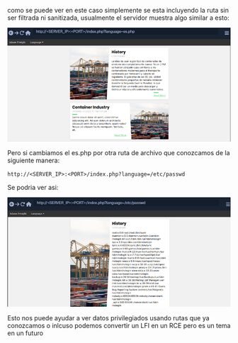 

como se puede ver en este caso simplemente se esta incluyendo la ruta sin ser filtrada ni sanitizada, usualmente el servidor muestra algo similar a esto: 

<img src="/Mi_camino/Z - Imagenes/LFI1.png" />

Pero si cambiamos el es.php por otra ruta de archivo que conozcamos de la siguiente manera:

	http://<SERVER_IP>:<PORT>/index.php?language=/etc/passwd

Se podria ver asi:

<img src="/Mi_camino/Z - Imagenes/LFI2.png" />

Esto nos puede ayudar a ver datos privilegiados usando rutas que ya conozcamos o inlcuso podemos convertir un LFI en un RCE pero es un tema en un futuro